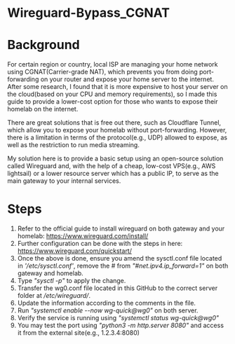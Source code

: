 # Wireguard-Bypass_CGNAT
<h1>Background</h1>
For certain region or country, local ISP are managing your home network using CGNAT(Carrier-grade NAT), which prevents you from doing port-forwarding on your router and expose your home server to the internet. After some research, I found that it is more expensive to host your server on the cloud(based on your CPU and memory requirements), so I made this guide to provide a lower-cost option for those who wants to expose their homelab on the internet.

There are great solutions that is free out there, such as Cloudflare Tunnel, which allow you to expose your homelab without port-forwarding. However, there is a limitation in terms of the protocol(e.g., UDP) allowed to expose, as well as the restriction to run media streaming.

My solution here is to provide a basic setup using an open-source solution called Wireguard and, with the help of a cheap, low-cost VPS(e.g., AWS lightsail) or a lower resource server which has a public IP, to serve as the main gateway to your internal services.

<h1>Steps</h1>

1. Refer to the official guide to install wireguard on both gateway and your homelab: https://www.wireguard.com/install/
2. Further configuration can be done with the steps in here: https://www.wireguard.com/quickstart/
3. Once the above is done, ensure you amend the sysctl.conf file located in <em>'/etc/sysctl.conf'</em>, remove the # from <em>"#net.ipv4.ip_forward=1"</em> on both gateway and homelab.
4. Type <em>"sysctl -p"</em> to apply the change.
5. Transfer the wg0.conf file located in this GitHub to the correct server folder at <em>/etc/wireguard/</em>.
6. Update the information according to the comments in the file.
7. Run <em>"systemctl enable --now wg-quick@wg0"</em> on both server.
8. Verify the service is running using <em>"systemctl status wg-quick@wg0"</em>
9. You may test the port using <em>"python3 -m http.server 8080"</em> and access it from the external site(e.g., 1.2.3.4:8080)
